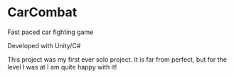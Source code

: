 # CarCombat
Fast paced car fighting game

Developed with Unity/C#

This project was my first ever solo project. It is far from perfect, but for the level I was at I am quite happy with it!
